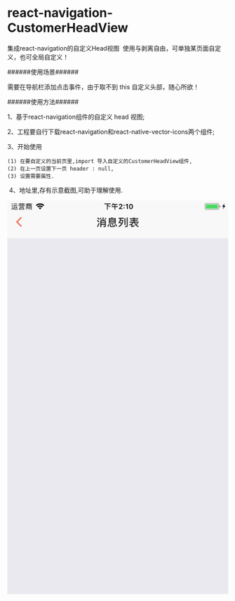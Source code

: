 # react-navigation-CustomerHeadView

  集成react-navigation的自定义Head视图
  使用与剥离自由，可单独某页面自定义，也可全局自定义！

  ######使用场景######
  
  需要在导航栏添加点击事件，由于取不到 this 自定义头部，随心所欲！

  ######使用方法###### 

  1、基于react-navigation组件的自定义 head 视图; 

  2、工程要自行下载react-navigation和react-native-vector-icons两个组件;

  3、开始使用

    (1) 在要自定义的当前页里,import 导入自定义的CustomerHeadView组件, 
    (2) 在上一页设置下一页 header : null,                                
    (3) 设置需要属性.


  4、地址里,存有示意截图,可助于理解使用.
  
  
  ![Image text](https://github.com/183959633/react-navigation-CustomerHeadView/raw/master/下一页.png)
